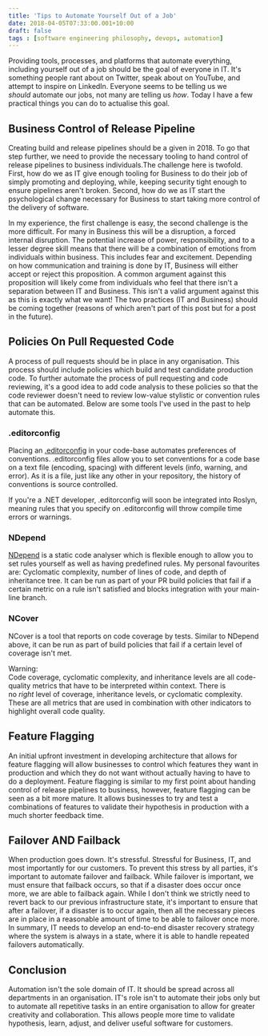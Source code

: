 ```yaml
---
title: 'Tips to Automate Yourself Out of a Job'
date: 2018-04-05T07:33:00.001+10:00
draft: false
tags : [software engineering philosophy, devops, automation]
---
```


Providing tools, processes, and platforms that automate everything, including yourself out of a job should be the goal of everyone in IT. It's something people rant about on Twitter, speak about on YouTube, and attempt to inspire on LinkedIn. Everyone seems to be telling us we _should_ automate our jobs, not many are telling us _how_. Today I have a few practical things you can do to actualise this goal.

## Business Control of Release Pipeline
Creating build and release pipelines should be a given in 2018. To go that step further, we need to provide the necessary tooling to hand control of release pipelines to business individuals.The challenge here is twofold. First, how do we as IT give enough tooling for Business to do their job of simply promoting and deploying, while, keeping security tight enough to ensure pipelines aren't broken. Second, how do we as IT start the psychological change necessary for Business to start taking more control of the delivery of software.

In my experience, the first challenge is easy, the second challenge is the more difficult. For many in Business this will be a disruption, a forced internal disruption. The potential increase of power, responsibility, and to a lesser degree skill means that there will be a combination of emotions from individuals within business. This includes fear and excitement. Depending on how communication and training is done by IT, Business will either accept or reject this proposition. A common argument against this proposition will likely come from individuals who feel that there isn't a separation between IT and Business. This isn't a valid argument against this as this is exactly what we want! The two practices (IT and Business) should be coming together (reasons of which aren't part of this post but for a post in the future). 

## Policies On Pull Requested Code
A process of pull requests should be in place in any organisation. This process should include policies which build and test candidate production code. To further automate the process of pull requesting and code reviewing, it's a good idea to add code analysis to these policies so that the code reviewer doesn't need to review low-value stylistic or convention rules that can be automated. Below are some tools I've used in the past to help automate this.  

### .editorconfig
Placing an [.editorconfig](http://editorconfig.org/) in your code-base automates preferences of conventions. .editorconfig files allow you to set conventions for a code base on a text file (encoding, spacing) with different levels (info, warning, and error). As it is a file, just like any other in your repository, the history of conventions is source controlled.

If you're a .NET developer, .editorconfig will soon be integrated into Roslyn, meaning rules that you specify on .editorconfig will throw compile time errors or warnings.

### NDepend
[NDepend](https://www.ndepend.com/) is a static code analyser which is flexible enough to allow you to set rules yourself as well as having predefined rules. My personal favourites are: Cyclomatic complexity, number of lines of code, and depth of inheritance tree. It can be run as part of your PR build policies that fail if a certain metric on a rule isn't satisfied and blocks integration with your main-line branch.

### NCover
NCover is a tool that reports on code coverage by tests. Similar to NDepend above, it can be run as part of build policies that fail if a certain level of coverage isn't met.  
  
Warning:  
Code coverage, cyclomatic complexity, and inheritance levels are all code-quality metrics that have to be interpreted within context. There is no _right_ level of coverage, inheritance levels, or cyclomatic complexity. These are all metrics that are used in combination with other indicators to highlight overall code quality.

## Feature Flagging
An initial upfront investment in developing architecture that allows for feature flagging will allow businesses to control which features they want in production and which they do not want without actually having to have to do a deployment. Feature flagging is similar to my first point about handing control of release pipelines to business, however, feature flagging can be seen as a bit more mature. It allows businesses to try and test a combinations of features to validate their hypothesis in production with a much shorter feedback time.  

## Failover AND Failback
When production goes down. It's stressful. Stressful for Business, IT, and most importantly for our customers. To prevent this stress by all parties, it's important to automate failover and failback. While failover is important, we must ensure that failback occurs, so that if a disaster does occur once more, we are able to failback again. While I don't think we strictly need to revert back to our previous infrastructure state, it's important to ensure that after a failover, if a disaster is to occur again, then all the necessary pieces are in place in a reasonable amount of time to be able to failover once more. In summary, IT needs to develop an end-to-end disaster recovery strategy where the system is always in a state, where it is able to handle repeated failovers automatically.

## Conclusion
Automation isn't the sole domain of IT. It should be spread across all departments in an organisation. IT's role isn't to automate their jobs only but to automate all repetitive tasks in an entire organisation to allow for greater creativity and collaboration. This allows people more time to validate hypothesis, learn, adjust, and deliver useful software for customers.